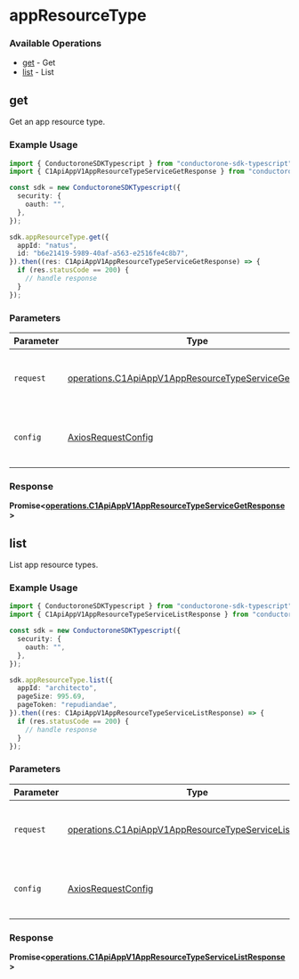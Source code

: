 # appResourceType

### Available Operations

* [get](#get) - Get
* [list](#list) - List

## get

 Get an app resource type.


### Example Usage

```typescript
import { ConductoroneSDKTypescript } from "conductorone-sdk-typescript";
import { C1ApiAppV1AppResourceTypeServiceGetResponse } from "conductorone-sdk-typescript/dist/sdk/models/operations";

const sdk = new ConductoroneSDKTypescript({
  security: {
    oauth: "",
  },
});

sdk.appResourceType.get({
  appId: "natus",
  id: "b6e21419-5989-40af-a563-e2516fe4c8b7",
}).then((res: C1ApiAppV1AppResourceTypeServiceGetResponse) => {
  if (res.statusCode == 200) {
    // handle response
  }
});
```

### Parameters

| Parameter                                                                                                                      | Type                                                                                                                           | Required                                                                                                                       | Description                                                                                                                    |
| ------------------------------------------------------------------------------------------------------------------------------ | ------------------------------------------------------------------------------------------------------------------------------ | ------------------------------------------------------------------------------------------------------------------------------ | ------------------------------------------------------------------------------------------------------------------------------ |
| `request`                                                                                                                      | [operations.C1ApiAppV1AppResourceTypeServiceGetRequest](../../models/operations/c1apiappv1appresourcetypeservicegetrequest.md) | :heavy_check_mark:                                                                                                             | The request object to use for the request.                                                                                     |
| `config`                                                                                                                       | [AxiosRequestConfig](https://axios-http.com/docs/req_config)                                                                   | :heavy_minus_sign:                                                                                                             | Available config options for making requests.                                                                                  |


### Response

**Promise<[operations.C1ApiAppV1AppResourceTypeServiceGetResponse](../../models/operations/c1apiappv1appresourcetypeservicegetresponse.md)>**


## list

 List app resource types.


### Example Usage

```typescript
import { ConductoroneSDKTypescript } from "conductorone-sdk-typescript";
import { C1ApiAppV1AppResourceTypeServiceListResponse } from "conductorone-sdk-typescript/dist/sdk/models/operations";

const sdk = new ConductoroneSDKTypescript({
  security: {
    oauth: "",
  },
});

sdk.appResourceType.list({
  appId: "architecto",
  pageSize: 995.69,
  pageToken: "repudiandae",
}).then((res: C1ApiAppV1AppResourceTypeServiceListResponse) => {
  if (res.statusCode == 200) {
    // handle response
  }
});
```

### Parameters

| Parameter                                                                                                                        | Type                                                                                                                             | Required                                                                                                                         | Description                                                                                                                      |
| -------------------------------------------------------------------------------------------------------------------------------- | -------------------------------------------------------------------------------------------------------------------------------- | -------------------------------------------------------------------------------------------------------------------------------- | -------------------------------------------------------------------------------------------------------------------------------- |
| `request`                                                                                                                        | [operations.C1ApiAppV1AppResourceTypeServiceListRequest](../../models/operations/c1apiappv1appresourcetypeservicelistrequest.md) | :heavy_check_mark:                                                                                                               | The request object to use for the request.                                                                                       |
| `config`                                                                                                                         | [AxiosRequestConfig](https://axios-http.com/docs/req_config)                                                                     | :heavy_minus_sign:                                                                                                               | Available config options for making requests.                                                                                    |


### Response

**Promise<[operations.C1ApiAppV1AppResourceTypeServiceListResponse](../../models/operations/c1apiappv1appresourcetypeservicelistresponse.md)>**

